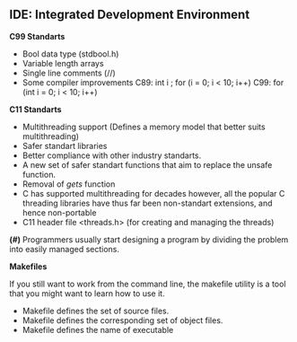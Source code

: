 ## IDE: Integrated Development Environment

**C99 Standarts**

 - Bool data type (stdbool.h)
 - Variable length arrays 
 - Single line comments (//)
 - Some compiler improvements
 C89: int i ; for (i = 0; i < 10; i++)
 C99: for (int i = 0; i < 10; i++)

**C11 Standarts**

 - Multithreading support (Defines a memory model that better suits multithreading)
 - Safer standart libraries
 - Better compliance with other industry standarts.
 - A new set of safer standart functions that aim to replace the unsafe function.
 - Removal of *gets* function
 - C has supported multithreading for decades however, all the popular C threading libraries have thus far been non-standart extensions, and hence non-portable
 - C11 header file <threads.h> (for creating and managing the threads)
 
 **(*#*)** Programmers usually start designing a program by dividing the problem into easily managed sections.
 
**Makefiles**

If you still want to work from the command line, the makefile utility is a tool that you might want to learn how to use it.

 - Makefile defines the set of source files.
 - Makefile defines the corresponding set of object files.
 - Makefile defines the name of executable
